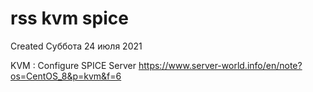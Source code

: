 # rss kvm spice
Created Суббота 24 июля 2021

KVM : Configure SPICE Server
<https://www.server-world.info/en/note?os=CentOS_8&p=kvm&f=6>


